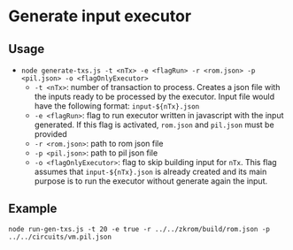 # Generate input executor

## Usage
- `node generate-txs.js -t <nTx> -e <flagRun> -r <rom.json> -p <pil.json> -o <flagOnlyExecutor>`
  - `-t <nTx>`: number of transaction to process. Creates a json file with the inputs ready to be processed by the executor. Input file would have the following format: `input-${nTx}.json`
  - `-e <flagRun>`: flag to run executor written in javascript with the input generated. If this flag is activated, `rom.json` and `pil.json` must be provided
  - `-r <rom.json>`: path to rom json file
  - `-p <pil.json>`: path to pil json file
  - `-o <flagOnlyExecutor>`: flag to skip building input for `nTx`. This flag assumes that `input-${nTx}.json` is already created and its main purpose is to run the executor without generate again the input.

## Example
```
node run-gen-txs.js -t 20 -e true -r ../../zkrom/build/rom.json -p ../../circuits/vm.pil.json
```
